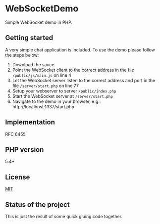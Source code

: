 WebSocketDemo
=

Simple WebSocket demo in PHP.

Getting started
-

A very simple chat application is included. To use the demo please follow the steps below:

1. Download the sauce
2. Point the WebSocket client to the correct address in the file `/public/js/main.js` on line 4
3. Let the WebSocket server listen to the correct address and port in the file `/server/start.php` on line 77
4. Setup your webserver to server `/public/index.php`
5. Start the WebSocket server at `/server/start.php`
6. Navigate to the demo in your browser, e.g.: http://localhost:1337/start.php

Implementation
-

RFC 6455

PHP version
-

5.4+

License
-

[MIT][mit]

[mit]:http://opensource.org/licenses/MIT

Status of the project
-

This is just the result of some quick gluing code together.